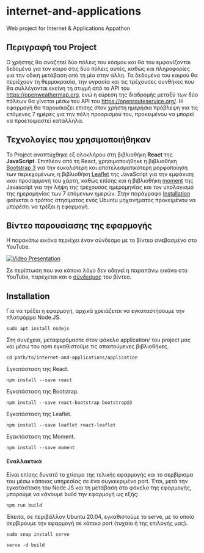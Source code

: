 # internet-and-applications
Web project for Internet &amp; Applications Appathon


## Περιγραφή του Project
Ο χρήστης θα αναζητεί δύο πόλεις του κόσμου και θα του εμφανίζονται δεδομένα για τον καιρό στις δύο πόλεις αυτές, καθώς και πληροφορίες για την οδική μετάβαση από
τη μία στην άλλη. Τα δεδομένα του καιρού θα περιέχουν τη θερμοκρασία, την υγρασία και τις τρέχουσες συνθήκες που θα συλλέγονται εκείνη τη στιγμή από το API του
https://openweathermap.org, ενώ η εύρεση της διαδρομής μεταξύ των δύο πόλεων θα γίνεται μέσω του API του https://openrouteservice.org/. Η εφαρμογή θα
παρουσιάζει επίσης στον χρήστη ημερήσια πρόβλεψη για τις επόμενες 7 ημέρες για την πόλη προορισμού του, προκειμένου να μπορεί να προετοιμαστεί κατάλληλα.


## Τεχνολογίες που χρησιμοποιήθηκαν
Το Project αναπτύχθηκε εξ ολοκλήρου στη βιβλιοθήκη **React** της **JavaScript**. Επιπλέον από τη React, χρησιμοποιήθηκε η βιβλιοθήκη [Bootstrap 3](https://getbootstrap.com/docs/3.3/) για την ευκολότερη και αποτελεσματικότερη μορφοποίηση των περιεχομένων, η βιβλιοθήκη [Leaflet](https://leafletjs.com/) της JavaScript για την εμφάνιση κκαι προσαρμογή του χάρτη, καθώς επίσης και η βιβλιοθήκη [moment](https://momentjs.com/) της Javascript για την λήψη της τρέχουσας ημερομηνίας και τον υπολογισμό της ημερομηνίας των 7 επόμενων ημερών. Στην παράγραφο [Installation](https://github.com/manosvek/internet-and-applications/blob/master/README.md#installation) φαίνεται ο τρόπος στησίματος ενός Ubuntu μηχανήματος προκειμένου να μπορέσει να τρέξει η εφαρμογή.


## Βίντεο παρουσίασης της εφαρμογής
Η παρακάτω εικόνα περιέχει έναν σύνδεσμο με το βίντεο ανεβασμένο στο YouTube.

[![Video Presentation](http://img.youtube.com/vi/ez8kCSYwF8U/0.jpg)](http://www.youtube.com/watch?v=ez8kCSYwF8U "Video Title")

Σε περίπτωση που για κάποιο λόγο δεν οδηγεί η παραπάνω εικόνα στο YouTube, παρέχεται και ο [σύνδεσμος](https://www.youtube.com/watch?v=ez8kCSYwF8U) του βίντεο.


## Installation
Για να τρέξει η εφαρμογή, αρχικά χρειάζεται να εγκαταστήσουμε την πλατφόρμα Node.JS.

```console
sudo apt install nodejs
```

Στη συνέχεια, μεταφερόμαστε στον φάκελο application/ του project μας και μέσω του npm εγκαθιστούμε τις απαιτούμενες βιβλιοθήκες.

```console
cd path/to/internet-and-applications/application
```

Εγκατάσταση της React.

```console
npm install --save react
```

Εγκατάσταση της Bootstrap.

```console
npm install --save react-bootstrap bootstrap@3
```

Εγκατάσταση της Leaflet.

```console
npm install --save leaflet react-leaflet
```

Εγακτάσταση της Moment.

```console
npm install --save moment
```

#### Εναλλακτικά
Είναι επίσης δυνατό το χτίσιμο της τελικής εφαρμογής και το σερβίρισμα του μέσω κάποιας υπηρεσίας σε ένα συγκεκριμένο port. Έτσι, μετά την εγκατάσταση του Node.JS και τη μετάβαση στο φάκελο της εφαρμογής, μπορούμε να κάνουμε build την εφαρμογή ως εξής:

```console
npm run build
```

Έπειτα, σε περιβάλλον Ubuntu 20.04, εγκαθιστούμε το serve, με το οποίο σερβίρουμε την εφαρμογή σε κάποιο port (τυχαίο ή της επιλογής μας).

```console
sudo snap install serve
```

```console
serve -d build
```
